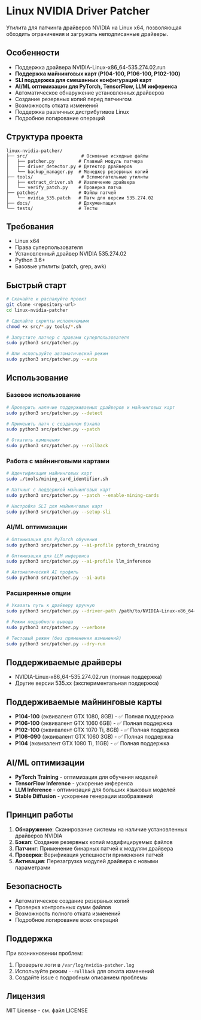 # Linux NVIDIA Driver Patcher

Утилита для патчинга драйверов NVIDIA на Linux x64, позволяющая обходить ограничения и загружать неподписанные драйверы.

## Особенности

- Поддержка драйвера NVIDIA-Linux-x86_64-535.274.02.run
- **Поддержка майнинговых карт (P104-100, P106-100, P102-100)**
- **SLI поддержка для смешанных конфигураций карт**
- **AI/ML оптимизации для PyTorch, TensorFlow, LLM инференса**
- Автоматическое обнаружение установленных драйверов
- Создание резервных копий перед патчингом
- Возможность отката изменений
- Поддержка различных дистрибутивов Linux
- Подробное логирование операций

## Структура проекта

```
linux-nvidia-patcher/
├── src/                    # Основные исходные файлы
│   ├── patcher.py         # Главный модуль патчера
│   ├── driver_detector.py # Детектор драйверов
│   └── backup_manager.py  # Менеджер резервных копий
├── tools/                  # Вспомогательные утилиты
│   ├── extract_driver.sh  # Извлечение драйвера
│   └── verify_patch.py    # Проверка патча
├── patches/               # Файлы патчей
│   └── nvidia_535.patch   # Патч для версии 535.274.02
├── docs/                  # Документация
└── tests/                 # Тесты
```

## Требования

- Linux x64
- Права суперпользователя
- Установленный драйвер NVIDIA 535.274.02
- Python 3.6+
- Базовые утилиты (patch, grep, awk)

## Быстрый старт

```bash
# Скачайте и распакуйте проект
git clone <repository-url>
cd linux-nvidia-patcher

# Сделайте скрипты исполняемыми
chmod +x src/*.py tools/*.sh

# Запустите патчер с правами суперпользователя
sudo python3 src/patcher.py

# Или используйте автоматический режим
sudo python3 src/patcher.py --auto
```

## Использование

### Базовое использование

```bash
# Проверить наличие поддерживаемых драйверов и майнинговых карт
sudo python3 src/patcher.py --detect

# Применить патч с созданием бэкапа
sudo python3 src/patcher.py --patch

# Откатить изменения
sudo python3 src/patcher.py --rollback
```

### Работа с майнинговыми картами

```bash
# Идентификация майнинговых карт
sudo ./tools/mining_card_identifier.sh

# Патчинг с поддержкой майнинговых карт
sudo python3 src/patcher.py --patch --enable-mining-cards

# Настройка SLI для майнинговых карт
sudo python3 src/patcher.py --setup-sli
```

### AI/ML оптимизации

```bash
# Оптимизация для PyTorch обучения
sudo python3 src/patcher.py --ai-profile pytorch_training

# Оптимизация для LLM инференса
sudo python3 src/patcher.py --ai-profile llm_inference

# Автоматический AI профиль
sudo python3 src/patcher.py --ai-auto
```

### Расширенные опции

```bash
# Указать путь к драйверу вручную
sudo python3 src/patcher.py --driver-path /path/to/NVIDIA-Linux-x86_64-535.274.02.run

# Режим подробного вывода
sudo python3 src/patcher.py --verbose

# Тестовый режим (без применения изменений)
sudo python3 src/patcher.py --dry-run
```

## Поддерживаемые драйверы

- NVIDIA-Linux-x86_64-535.274.02.run (полная поддержка)
- Другие версии 535.xx (экспериментальная поддержка)

## Поддерживаемые майнинговые карты

- **P104-100** (эквивалент GTX 1080, 8GB) - ✅ Полная поддержка
- **P106-100** (эквивалент GTX 1060 6GB) - ✅ Полная поддержка  
- **P102-100** (эквивалент GTX 1070 Ti, 8GB) - ✅ Полная поддержка
- **P106-090** (эквивалент GTX 1060 3GB) - ✅ Полная поддержка
- **P104** (эквивалент GTX 1080 Ti, 11GB) - ✅ Полная поддержка

## AI/ML оптимизации

- **PyTorch Training** - оптимизация для обучения моделей
- **TensorFlow Inference** - ускорение инференса
- **LLM Inference** - оптимизация для больших языковых моделей
- **Stable Diffusion** - ускорение генерации изображений

## Принцип работы

1. **Обнаружение**: Сканирование системы на наличие установленных драйверов NVIDIA
2. **Бэкап**: Создание резервных копий модифицируемых файлов
3. **Патчинг**: Применение бинарных патчей к модулям драйвера
4. **Проверка**: Верификация успешности применения патчей
5. **Активация**: Перезагрузка модулей драйвера с новыми параметрами

## Безопасность

- Автоматическое создание резервных копий
- Проверка контрольных сумм файлов
- Возможность полного отката изменений
- Подробное логирование всех операций

## Поддержка

При возникновении проблем:
1. Проверьте логи в `/var/log/nvidia-patcher.log`
2. Используйте режим `--rollback` для отката изменений
3. Создайте issue с подробным описанием проблемы

## Лицензия

MIT License - см. файл LICENSE